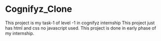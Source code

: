 # Cognifyz_Clone
This project is my task-1 of level -1 in cognifyz internship
This project just has html and css no javascript used.
This project is done in early phase of my internship.
